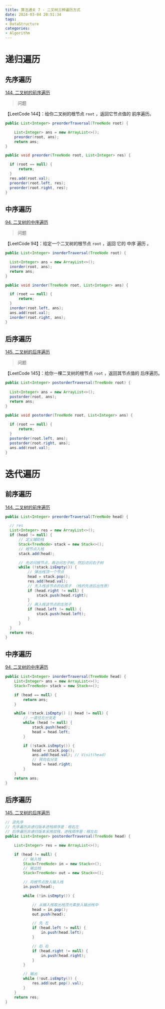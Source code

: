 ```yaml
---
title: 算法通关 7 - 二叉树三种遍历方式
date: 2024-03-04 20:51:34
tags: 
- DataStructure
categories: 
- Algorithm
---
```


# 递归遍历

## 先序遍历

 [144. 二叉树的前序遍历](https://leetcode.cn/problems/binary-tree-preorder-traversal/) 

> 问题

【LeetCode 144】：给你二叉树的根节点 `root` ，返回它节点值的 前序遍历。

```java
public List<Integer> preorderTraversal(TreeNode root) {

    List<Integer> ans = new ArrayList<>();
    preorder(root, ans);
    return ans;
}

public void preorder(TreeNode root, List<Integer> res) {

  if (root == null) {
      return;
  }
  res.add(root.val);
  preorder(root.left, res);
  preorder(root.right, res);
}
```

## 中序遍历

 [94. 二叉树的中序遍历](https://leetcode.cn/problems/binary-tree-inorder-traversal/) 

> 问题

【LeetCode 94】：给定一个二叉树的根节点 `root` ，返回 它的 中序 遍历 。

```java
public List<Integer> inorderTraversal(TreeNode root) {

  List<Integer> ans = new ArrayList<>();
  inorder(root, ans);
  return ans;
}

public void inorder(TreeNode root, List<Integer> ans) {

  if (root == null) {
      return;
  }
  inorder(root.left, ans);
  ans.add(root.val);
  inorder(root.right, ans);
}
```
## 后序遍历

 [145. 二叉树的后序遍历](https://leetcode.cn/problems/binary-tree-postorder-traversal/) 

> 问题

【LeetCode 145】：给你一棵二叉树的根节点 `root` ，返回其节点值的 后序遍历。

```java
public List<Integer> postorderTraversal(TreeNode root) {
  
  List<Integer> ans = new ArrayList<>();
  postorder(root, ans);
  return ans;
}

public void postorder(TreeNode root, List<Integer> ans) {
  
  if (root == null) {
      return;
  }
  postorder(root.left, ans);
  postorder(root.right, ans);
  ans.add(root.val);
}
```
# 迭代遍历

## 前序遍历

 [144. 二叉树的前序遍历](https://leetcode.cn/problems/binary-tree-preorder-traversal/) 

```java
public List<Integer> preorderTraversal(TreeNode head) {

  // res
  List<Integer> res = new ArrayList<>();
  if (head != null) {
      // 定义辅助栈
      Stack<TreeNode> stack = new Stack<>();
      // 根节点入栈
      stack.add(head);

      // 先访问根节点，再访问左子树，然后访问右子树
      while (!stack.isEmpty()) {
          // 弹出栈顶一个节点
          head = stack.pop();
          res.add(head.val);
          // 先入栈该节点的右孩子 （栈的先进后出性质）
          if (head.right != null) {
              stack.push(head.right);
          }
          // 再入栈该节点的左孩子
          if (head.left != null) {
              stack.push(head.left);
          }
      }
  }
  return res;
}
```
## 中序遍历

 [94. 二叉树的中序遍历](https://leetcode.cn/problems/binary-tree-inorder-traversal/) 

```java
public List<Integer> inorderTraversal(TreeNode head) {
    List<Integer> ans = new ArrayList<>();
    Stack<TreeNode> stack = new Stack<>();

    if (head == null) {
        return ans;
    }

    while (!stack.isEmpty() || head != null) {
        // 一直往左分支走
        while (head != null) {
            stack.push(head);
            head = head.left;
        }

        if (!stack.isEmpty()) {
            head = stack.pop();
            ans.add(head.val); // Visit(head)
            // 转向右分支
            head = head.right;
        }
    }
    return ans;
}
```
## 后序遍历

 [145. 二叉树的后序遍历](https://leetcode.cn/problems/binary-tree-postorder-traversal/) 

```java
// 逆先序
// 先序遍历非递归版本进栈顺序是：根右左
// 后序遍历非递归版本采用双栈，进栈顺序是：根左右
public List<Integer> postorderTraversal(TreeNode head) {

    List<Integer> res = new ArrayList<>();

    if (head != null) {
        // 输入栈
        Stack<TreeNode> in = new Stack<>();
        // 输出栈
        Stack<TreeNode> out = new Stack<>();

        // 将根节点放入输入栈
        in.push(head);

        while (!in.isEmpty()) {

            // 从输入栈取出栈顶元素放入输出栈中
            head = in.pop();
            out.push(head);

            // 先 左
            if (head.left != null) {
                in.push(head.left);
            }

            // 后 右
            if (head.right != null) {
                in.push(head.right);
            }
        }

        // 输出
        while (!out.isEmpty()) {
            res.add(out.pop().val);
        }
    }
    return res;
}
```
